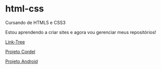 # html-css
 Cursando de HTML5 e CSS3 

 Estou aprendendo a criar sites e agora vou gerenciar meus repositórios!

 <a href="https://arielsantos06.github.io/link-tree/">Link-Tree</a>

 <a href="https://arielsantos06.github.io/projeto-cordel/">Projeto Cordel</a>

 <a href="https://arielsantos06.github.io/projeto-android/">Projeto Android</a>
